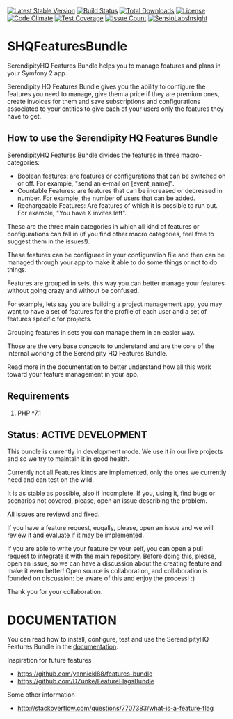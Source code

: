 [![Latest Stable Version](https://poser.pugx.org/serendipity_hq/features-bundle/v/stable)](https://packagist.org/packages/serendipity_hq/features-bundle)
[![Build Status](https://travis-ci.org/Aerendir/bundle-features.svg?branch=master)](https://travis-ci.org/Aerendir/bundle-features)
[![Total Downloads](https://poser.pugx.org/serendipity_hq/features-bundle/downloads)](https://packagist.org/packages/serendipity_hq/features-bundle)
[![License](https://poser.pugx.org/serendipity_hq/features-bundle/license)](https://packagist.org/packages/serendipity_hq/features-bundle)
[![Code Climate](https://codeclimate.com/github/Aerendir/bundle-features/badges/gpa.svg)](https://codeclimate.com/github/Aerendir/bundle-features)
[![Test Coverage](https://codeclimate.com/github/Aerendir/bundle-features/badges/coverage.svg)](https://codeclimate.com/github/Aerendir/bundle-features/coverage)
[![Issue Count](https://codeclimate.com/github/Aerendir/bundle-features/badges/issue_count.svg)](https://codeclimate.com/github/Aerendir/bundle-features)
[![SensioLabsInsight](https://insight.sensiolabs.com/projects/8805ebe7-6fa3-42a8-b514-f1e7469bc2ca/mini.png)](https://insight.sensiolabs.com/projects/8805ebe7-6fa3-42a8-b514-f1e7469bc2ca)

# SHQFeaturesBundle
SerendipityHQ Features Bundle helps you to manage features and plans in your Symfony 2 app.

Serendipity HQ Features Bundle gives you the ability to configure the features you need to manage, give them a price if they are premium ones, create invoices for them and save subscriptions and configurations associated to your entities to give each of your users only the features they have to get.

How to use the Serendipity HQ Features Bundle
---------------------------------------------

SerendipityHQ Features Bundle divides the features in three macro-categories:

- Boolean features: are features or configurations that can be switched on or off. For example, "send an e-mail on [event_name]". 
- Countable Features: are features that can be increased or decreased in number. For example, the number of users that can be added.
- Rechargeable Features: Are features of which it is possible to run out. For example, "You have X invites left".

These are the three main categories in which all kind of features or configurations can fall in (if you find other macro categories, feel free to suggest them in the issues!).

These features can be configured in your configuration file and then can be managed through your app to make it able to do some things or not to do things.

Features are grouped in sets, this way you can better manage your features without going crazy and without be confused.

For example, lets say you are building a project management app, you may want to have a set of features for the profile of each user and a set of features specific for projects.

Grouping features in sets you can manage them in an easier way.

Those are the very base concepts to understand and are the core of the internal working of the Serendipity HQ Features Bundle.

Read more in the documentation to better understand how all this work toward your feature management in your app.

Requirements
------------

1. PHP ^7.1

Status: ACTIVE DEVELOPMENT
--------------------------

This bundle is currently in development mode. We use it in our live projects and so we try to maintain it in good health.

Currently not all Features kinds are implemented, only the ones we currently need and can test on the wild.

It is as stable as possible, also if incomplete. If you, using it, find bugs or scenarios not covered, please, open an issue describing the problem.

All issues are reviewd and fixed.

If you have a feature request, euqally, please, open an issue and we will review it and evaluate if it may be implemented.

If you are able to write your feature by your self, you can open a pull request to integrate it with the main repository. Before doing this, please, open an issue, so we can have a discussion about the creating feature and make it even better! Open source is collaboration, and collaboration is founded on discussion: be aware of this and enjoy the process! :)

Thank you for your collaboration.

DOCUMENTATION
=============

You can read how to install, configure, test and use the SerendipityHQ Features Bundle in the [documentation](src/Resources/docs/Index.md).

Inspiration for future features

- https://github.com/yannickl88/features-bundle
- https://github.com/DZunke/FeatureFlagsBundle

Some other information

- http://stackoverflow.com/questions/7707383/what-is-a-feature-flag
